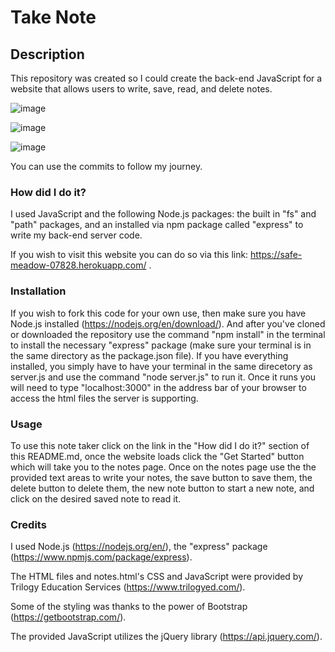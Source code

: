 # Take Note

## Description

This repository was created so I could create the back-end JavaScript for a website that allows users to write, save, read, and delete notes.

![image](https://i.ibb.co/4fM3P7j/take-note-1.png)

![image](https://i.ibb.co/XC5H12K/take-note-2.png)

![image](https://i.ibb.co/DzPh39t/take-note-3.png)

You can use the commits to follow my journey.



### How did I do it?

I used JavaScript and the following Node.js packages: the built in "fs" and "path" packages, and an installed via npm package called "express" to write my back-end server code. 

If you wish to visit this website you can do so via this link: https://safe-meadow-07828.herokuapp.com/ .



### Installation

If you wish to fork this code for your own use, then make sure you have Node.js installed (https://nodejs.org/en/download/). And after you've cloned or downloaded the repository use the command "npm install" in the terminal to install the necessary "express" package (make sure your terminal is in the same directory as the package.json file). If you have everything installed, you simply have to have your terminal in the same direcetory as server.js and use the command "node server.js" to run it. Once it runs you will need to type "localhost:3000" in the address bar of your browser to access the html files the server is supporting.



### Usage

To use this note taker click on the link in the "How did I do it?" section of this README.md, once the website loads click the "Get Started" button which will take you to the notes page. Once on the notes page use the the provided text areas to write your notes, the save button to save them, the delete button to delete them, the new note button to start a new note, and click on the desired saved note to read it. 



### Credits

I used Node.js (https://nodejs.org/en/), the "express" package (https://www.npmjs.com/package/express).

The HTML files and notes.html's CSS and JavaScript were provided by Trilogy Education Services (https://www.trilogyed.com/).

Some of the styling was thanks to the power of Bootstrap (https://getbootstrap.com/).

The provided JavaScript utilizes the jQuery library (https://api.jquery.com/).
